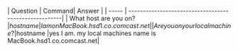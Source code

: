 | Question | Command| Answer |
|  ----- | ------------------------------------------------------|
| What host are you on? |$hostname |I am on MacBook.hsd1.co.comcast.net|
| Are you on your local machine?|$hostname |yes I am.  my local machines name is MacBook.hsd1.co.comcast.net|
